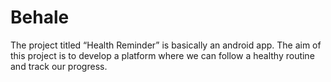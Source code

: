 # Behale
The project titled “Health Reminder” is basically an android app. The aim of this project is to develop a platform where we can follow a healthy routine and track our progress.

